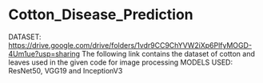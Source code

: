 # Cotton_Disease_Prediction
DATASET: 
https://drive.google.com/drive/folders/1vdr9CC9ChYVW2iXp6PlfyMOGD-4Um1ue?usp=sharing
The following link contains the dataset of cotton and leaves used in the given code for image processing
MODELS USED:
ResNet50, VGG19 and InceptionV3
